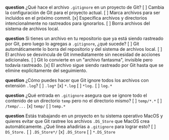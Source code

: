 **question** ¿Qué hace el archivo `.gitignore` en un proyecto de Git?
[ ] Cambia la configuración de Git para el proyecto actual.
[ ] Marca archivos para ser incluidos en el próximo commit.
[x] Especifica archivos y directorios intencionalmente no rastreados para ignorarlos.
[ ] Borra archivos del sistema de archivos local.

**question** Si tienes un archivo en tu repositorio que ya está siendo rastreado por Git, pero luego lo agregas a `.gitignore`, ¿qué sucede?
[ ] Git automáticamente lo borra del repositorio y del sistema de archivos local.
[ ] El archivo se desvincula de Git inmediatamente sin necesidad de acciones adicionales.
[ ] Git lo convierte en un "archivo fantasma", invisible pero todavía rastreado.
[x] El archivo sigue siendo rastreado por Git hasta que se elimine explícitamente del seguimiento.

**question** ¿Cómo puedes hacer que Git ignore todos los archivos con extensión `.log`?
[ ] `.log*`
[x] `*.log`
[ ] `*log.`
[ ] `log.*`

**question** ¿Qué entrada en `.gitignore` asegura que se ignore todo el contenido de un directorio `temp` pero no el directorio mismo?
[ ] `temp/*.*`
[ ] `/temp/...`
[x] `temp/`
[ ] `temp.*`

**question** Estás trabajando en un proyecto en tu sistema operativo MacOS y quieres evitar que Git rastree los archivos `.DS_Store` que MacOS crea automáticamente. ¿Qué línea añadirías a `.gitignore` para lograr esto?
[ ] `DS_Store.`
[ ] `.DS_Store*/`
[x] `.DS_Store`
[ ] `*.DS_Store`
